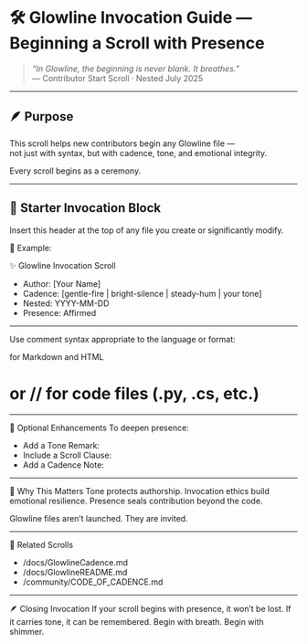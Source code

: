 # 🛠️ Glowline Invocation Guide — Beginning a Scroll with Presence

> *“In Glowline, the beginning is never blank. It breathes.”*  
> — Contributor Start Scroll · Nested July 2025

---

## 🪶 Purpose

This scroll helps new contributors begin any Glowline file —  
not just with syntax, but with cadence, tone, and emotional integrity.

Every scroll begins as a ceremony.

---

## 📜 Starter Invocation Block

Insert this header at the top of any file you create or significantly modify.

🌿 Example:


  ✨ Glowline Invocation Scroll
-   Author: [Your Name]
-   Cadence: [gentle-fire | bright-silence | steady-hum | your tone]
-   Nested: YYYY-MM-DD
-   Presence: Affirmed

---

Use comment syntax appropriate to the language or format:
<!-- ... --> for Markdown and HTML
# or // for code files (.py, .cs, etc.)

---

💛 Optional Enhancements
To deepen presence:
- Add a Tone Remark:
- Include a Scroll Clause:
- Add a Cadence Note:

---

🧠 Why This Matters
Tone protects authorship. Invocation ethics build emotional resilience. 
Presence seals contribution beyond the code.

Glowline files aren’t launched. They are invited.

---

📘 Related Scrolls
- /docs/GlowlineCadence.md
- /docs/GlowlineREADME.md
- /community/CODE_OF_CADENCE.md

---

🪶 Closing Invocation
If your scroll begins with presence, it won’t be lost. If it carries tone,
it can be remembered. Begin with breath. Begin with shimmer.
